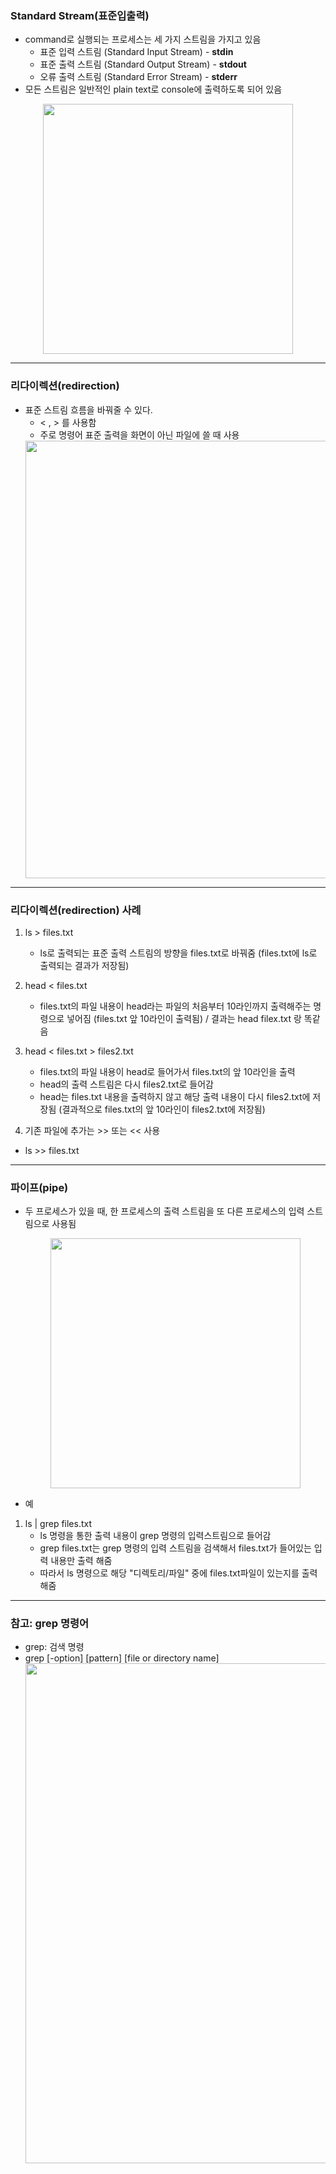 ### Standard Stream(표준입출력)

- command로 실행되는 프로세스는 세 가지 스트림을 가지고 있음
  - 표준 입력 스트림 (Standard Input Stream) - **stdin**
  - 표준 출력 스트림 (Standard Output Stream) - **stdout**
  - 오류 출력 스트림 (Standard Error Stream) - **stderr**
- 모든 스트림은 일반적인 plain text로 console에 출력하도록 되어 있음
<center><image src='./images/standardstream.png' width=400 ></center>

---

### 리다이렉션(redirection)

- 표준 스트림 흐름을 바꿔줄 수 있다.
  - < , > 를 사용함
  - 주로 명령어 표준 출력을 화면이 아닌 파일에 쓸 때 사용
  <center><image src='./images/standardstream-redirection.png' width=700 ></center>

---

### 리다이렉션(redirection) 사례

1. ls > files.txt
   - ls로 출력되는 표준 출력 스트림의 방향을 files.txt로 바꿔줌 (files.txt에 ls로 출력되는 결과가 저장됨)
2. head < files.txt

   - files.txt의 파일 내용이 head라는 파일의 처음부터 10라인까지 출력해주는 명령으로 넣어짐 (files.txt 앞 10라인이 출력됨) / 결과는 head filex.txt 랑 똑같음

3. head < files.txt > files2.txt

   - files.txt의 파일 내용이 head로 들어가서 files.txt의 앞 10라인을 출력
   - head의 출력 스트림은 다시 files2.txt로 들어감
   - head는 files.txt 내용을 출력하지 않고 해당 출력 내용이 다시 files2.txt에 저장됨 (결과적으로 files.txt의 앞 10라인이 files2.txt에 저장됨)

4. 기존 파일에 추가는 >> 또는 << 사용

- ls >> files.txt

---

### 파이프(pipe)

- 두 프로세스가 있을 때, 한 프로세스의 출력 스트림을 또 다른 프로세스의 입력 스트림으로 사용됨
  <center><image src='./images/standardstream-pipe.png' width=400 ></center>

- 예

1. ls | grep files.txt
   - ls 명령을 통한 출력 내용이 grep 명령의 입력스트림으로 들어감
   - grep files.txt는 grep 명령의 입력 스트림을 검색해서 files.txt가 들어있는 입력 내용만 출력 해줌
   - 따라서 ls 명령으로 해당 "디렉토리/파일" 중에 files.txt파일이 있는지를 출력해줌

---

### 참고: grep 명령어

- grep: 검색 명령
- grep [-option] [pattern] [file or directory name]
  <center><image src='./images/grepOption.png' width=800 ></center>
